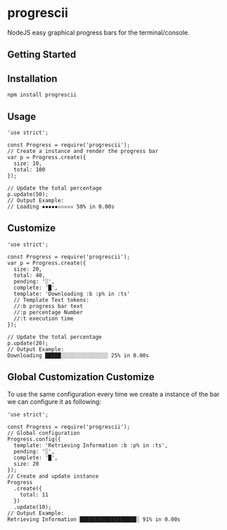 # progrescii

NodeJS easy graphical progress bars for the terminal/console.

## Getting Started

## Installation

```lang:bash
npm install progrescii
```

## Usage

```lang:javascript
'use strict';

const Progress = require('progrescii');
// Create a instance and render the progress bar
var p = Progress.create({
  size: 10,
  total: 100
});

// Update the total percentage
p.update(50);
// Output Example:
// Loading ▪▪▪▪▪▫▫▫▫▫ 50% in 0.00s
```

## Customize

```lang:javascript
'use strict';

const Progress = require('progrescii');
var p = Progress.create({
  size: 20,
  total: 40,
  pending: '░',
  complete: '█',
  template: 'Downloading :b :p% in :ts'
  // Template Text tokens:
  //:b progress bar text
  //:p percentage Number
  //:t execution time
});

// Update the total percentage
p.update(20);
// Output Example:
Downloading █████░░░░░░░░░░░░░░░ 25% in 0.00s
```

## Global Customization Customize

To use the same configuration every time we create a instance of the bar we can configure it as following:

```lang:javascript
'use strict';

const Progress = require('progrescii');
// Global configuration
Progress.config({
  template: 'Retrieving Information :b :p% in :ts',
  pending: '░',
  complete: '█',
  size: 20
});
// Create and update instance
Progress
  .create({
    total: 11
  })
  .update(10);
// Output Example:
Retrieving Information ██████████████████░ 91% in 0.00s
```
